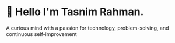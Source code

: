 # 💫 Hello I'm Tasnim Rahman.
A curious mind with a passion for technology, problem-solving, and continuous self-improvement

